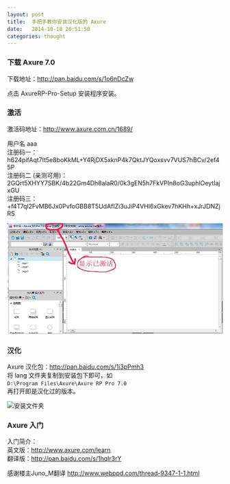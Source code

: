 ```yaml
---
layout: post
title:  手把手教你安装汉化版的 Axure
date:   2014-10-18 20:51:50
categories: thought
--- 
```

### 下载 Axure 7.0

下载地址：<http://pan.baidu.com/s/1o6nDcZw>  

点击 AxureRP-Pro-Setup 安装程序安装。

### 激活

激活码地址：<http://www.axure.com.cn/1689/>

用户名 aaa   
注册码一：  
h624pifAqt7It5e8boKkML+Y4RjDX5xknP4k7QktJYQoxsvv7VUS7hBCv/2ef45P   
注册码二 (亲测可用)：  
2GQrt5XHYY7SBK/4b22Gm4Dh8alaR0/0k3gEN5h7FkVPIn8oG3uphlOeytIajxGU    
注册码三：  
+f4T7ql2FvMB6Jx0PvfoGBB8T5UdAfIZi3uJiP4VHI6xGkev7hKHh+xJrJDNZjRS  

![显示已激活](/image/activate.jpg "显示已激活")

### 汉化

Axure 汉化包：<http://pan.baidu.com/s/1i3pPmh3>  
将 lang 文件夹复制到安装包下即可，如  
 `D:\Program Files\Axure\Axure RP Pro 7.0`   
再打开即是汉化过的版本。

![安装文件夹](/image/lis.jpg "Axure 安装文件夹")

### Axure 入门


入门简介：  
英文版：<http://www.axure.com/learn>  
翻译版：<http://pan.baidu.com/s/1hqIr3rY>  

感谢楼主Juno_M翻译 <http://www.webppd.com/thread-9347-1-1.html>
